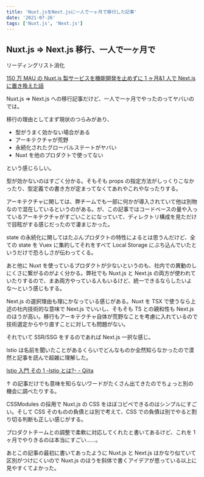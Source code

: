 ```yaml
---
title: 'Nuxt.jsをNext.jsに一人で一ヶ月で移行した記事'
date: '2021-07-26'
tags: ['Nuxt.js', 'Next.js']
---
```


## Nuxt.js => Next.js 移行、一人で一ヶ月で

リーディングリスト消化

[150 万 MAU の Nuxt\.js 製サービスを機能開発を止めずに 1 ヶ月&1 人で Next\.js に置き換えた話](https://zenn.dev/yuku/articles/a9edd53e13bb26)

Nuxt.js => Next.js への移行記事だけど、一人で一ヶ月でやったのってヤバいのでは。

移行の理由としてまず現状のつらみがあり、

- 型がうまく効かない場合がある
- アーキテクチャが荒野
- 永続化されたグローバルステートがヤバい
- Nuxt を他のプロダクトで使ってない

という感じらしい。

型が効かないのはすごく分かる。そもそも props の指定方法がしっくりこなかったり、型定義での書き方が定まってなくてあれやこれやなったりする。

アーキテクチャに関しては、弊チームでも一部に何かが導入されていて他は別物なので混在しているというのがある。が、この記事ではコードベースの量や入っているアーキテクチャがすごいことになっていて、ディレクトリ構成を見ただけで目眩がする感じだったので凄まじかった。

state の永続化に関してはたぶんプロダクトの特性によるとは思うんだけど、全ての state を Vuex に集約してそれをすべて Local Storage にぶち込んでいたというだけで恐ろしさが伝わってくる。

あと他に Nuxt を使っているプロダクトが少ないというのも、社内での異動のしにくさに繋がるのがよく分かる。弊社でも Nuxt.js と Next.js の両方が使われていたりするので、まあ両方やっている人もいるけど、統一できるならしたいよな〜という感じもする。

Next.js の選択理由も理にかなっている感じがある。Nuxt を TSX で使うなら上述の社内技術的な意味で Next.js でいいし、そもそも TS との親和性も Next.js のほうが高い。移行もアーキテクチャ自体が荒野なことを考慮に入れているので技術選定からやり直すことに対しても問題がない。

それでいて SSR/SSG をするのであれば Next.js 一択な感じ。

Istio は名前を聞いたことがあるくらいでどんなものか全然知らなかったので漠然と記事を読んで超雑に理解した。

[Istio 入門 その 1 \-Istio とは?\- \- Qiita](https://qiita.com/Ladicle/items/979d59ef0303425752c8)

↑ の記事だけでも意味を知らないワードがたくさん出てきたのでちょっと別の機会に調べたりする。

CSSModules の採用で Nuxt.js の CSS をほぼコピペできるのはシンプルにすごい。そして CSS そのものの負債とは別で考えて、CSS での負債は別でやると割り切る判断も正しい感じがする。

プロダクトチームとの調整で柔軟に対応してくれたと書いてあるけど、これを 1 ヶ月でやりきるのは本当にすごい……。

あとこの記事の最初に書いてあったように Nuxt.js と Next.js はかなり似ていて区別がつけにくいので Nuxt.js のほうを斜体で書くアイデアが思っている以上に見やすくてよかった。
